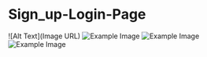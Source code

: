 # Sign_up-Login-Page

![Alt Text](Image URL)
![Example Image](https://github.com/yourusername/yourrepository/raw/main/S1_Project_0.jpg)
![Example Image](https://github.com/yourusername/yourrepository/raw/main/S2_Project_0.jpg)
![Example Image](https://github.com/yourusername/yourrepository/raw/main/S3_Project_0.jpg)
